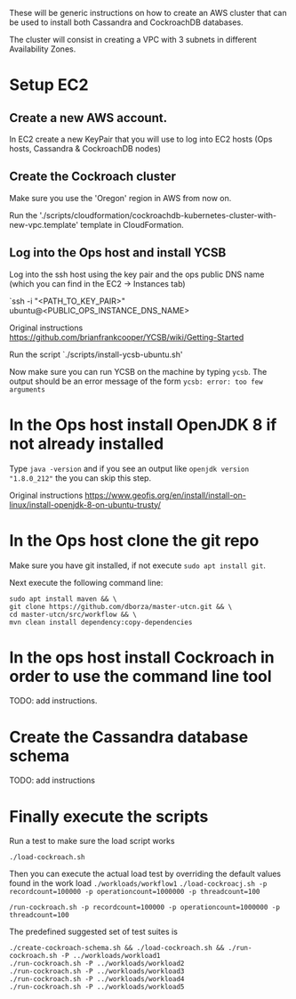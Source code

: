 These will be generic instructions on how to create an AWS cluster that can be used to install both Cassandra and CockroachDB databases.

The cluster will consist in creating a VPC with 3 subnets in different Availability Zones.

# Setup EC2

## Create a new AWS account.

In EC2 create a new KeyPair that you will use to log into EC2 hosts (Ops hosts, Cassandra & CockroachDB nodes)

## Create the Cockroach cluster

Make sure you use the 'Oregon' region in AWS from now on.

Run the './scripts/cloudformation/cockroachdb-kubernetes-cluster-with-new-vpc.template' template in CloudFormation.

## Log into the Ops host and install YCSB

Log into the ssh host using the key pair and the ops public DNS name (which you can find in the EC2 -> Instances tab)

`ssh -i "<PATH_TO_KEY_PAIR>" ubuntu@<PUBLIC_OPS_INSTANCE_DNS_NAME>

Original instructions https://github.com/brianfrankcooper/YCSB/wiki/Getting-Started

Run the script `./scripts/install-ycsb-ubuntu.sh'

Now make sure you can run YCSB on the machine by typing `ycsb`. The output should be an error message of the form `ycsb: error: too few arguments`
 
# In the Ops host install OpenJDK 8 if not already installed

Type `java -version` and if you see an output like `openjdk version "1.8.0_212"` the you can skip this step.

Original instructions https://www.geofis.org/en/install/install-on-linux/install-openjdk-8-on-ubuntu-trusty/

# In the Ops host clone the git repo

Make sure you have git installed, if not execute `sudo apt install git`.

Next execute the following command line:

```
sudo apt install maven && \
git clone https://github.com/dborza/master-utcn.git && \
cd master-utcn/src/workflow && \
mvn clean install dependency:copy-dependencies
```

# In the ops host install Cockroach in order to use the command line tool

TODO: add instructions.

# Create the Cassandra database schema 

 
TODO: add instructions

# Finally execute the scripts

Run a test to make sure the load script works

`./load-cockroach.sh`

Then you can execute the actual load test by overriding the default values found in the work load `./workloads/workflow1`
`./load-cockroacj.sh -p recordcount=100000 -p operationcount=1000000 -p threadcount=100`

`/run-cockroach.sh -p recordcount=100000 -p operationcount=1000000 -p threadcount=100`

The predefined suggested set of test suites is

```
./create-cockroach-schema.sh && ./load-cockroach.sh && ./run-cockroach.sh -P ../workloads/workload1
./run-cockroach.sh -P ../workloads/workload2
./run-cockroach.sh -P ../workloads/workload3
./run-cockroach.sh -P ../workloads/workload4
./run-cockroach.sh -P ../workloads/workload5
```
